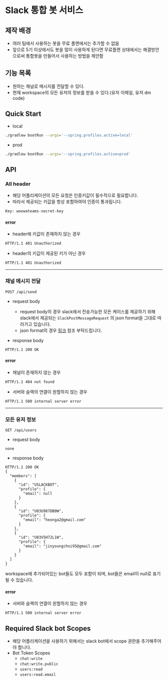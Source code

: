 # Slack 통합 봇 서비스
## 제작 배경
-   여러 팀에서 사용하는 봇을 무료 플랜에서는 추가할 수 없음
-   앞으로 5기 이상에서도 봇을 많이 사용하게 된다면 무료플랜 상태에서는 해결방안으로써 통합봇을 만들어서 사용하는 방법을 제안함

## 기능 목록
- 원하는 채널로 메시지를 전달할 수 있다.
- 현재 workspace의 모든 유저의 정보를 받을 수 있다.(유저 이메일, 유저 dm code)

## Quick Start
- local
```bash
./gradlew bootRun --args='--spring.profiles.active=local'
```
- prod
```bash
./gradlew bootRun --args='--spring.profiles.active=prod'
```


## API
### All header
- 해당 어플리케이션의 모든 요청은 인증키값이 필수적으로 필요합니다.
- 따라서 제공되는 키값을 항상 포함하여야 인증이 통과됩니다.
```http
Key: woowateams-secret-key
```
#### error
- header에 키값이 존재하지 않는 경우
```http
HTTP/1.1 401 Unauthorized
```
- header의 키값이 제공된 키가 아닌 경우
```http
HTTP/1.1 401 Unauthorized
```

---

### 채널 메시지 전달
`POST /api/send`
- request body
    - request body의 경우 slack에서 전송가능한 모든 케이스를 제공하기 위해 slack에서 제공되는 `SlackPostMessageRequest` 의 json format을 그대로 따라가고 있습니다.
    - json format의 경우 [링크](https://api.slack.com/messaging/composing/layouts#building-attachments) 참조 부탁드립니다.

- response body
```http
HTTP/1.1 200 OK
```
#### error
- 채널이 존재하지 않는 경우
```http
HTTP/1.1 404 not found
```
- 서버와 슬랙의 연결이 원할하지 않는 경우
```http
HTTP/1.1 500 internal server error
```

---

### 모든 유저 정보
`GET /api/users`
- request body
```
none
```
- response body
```http
HTTP/1.1 200 OK
{
  "members": [
    {
      "id": "USLACKBOT",
      "profile": {
        "email": null
      }
    },
    {
      "id": "U03U987DB0W",
      "profile": {
        "email": "heonga2@gmail.com"
      }
    },
    {
      "id": "U03V5H72L1W",
      "profile": {
        "email": "jinyoungchoi95@gmail.com"
      }
    }
  ]
}
```
workspace에 추가되어있는 bot들도 모두 포함이 되며, bot들은 email이 null로 표기될 수 있습니다.

#### error
- 서버와 슬랙의 연결이 원할하지 않는 경우
```http
HTTP/1.1 500 internal server error
```

## Required Slack bot Scopes
- 해당 어플리케이션을 사용하기 위해서는 slack bot에서 scope 권한을 추가해주어야 합니다.
- Bot Token Scopes
  - `chat:write`
  - `chat:write.public`
  - `users:read`
  - `users:read.email`
